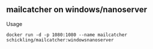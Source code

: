 mailcatcher on windows/nanoserver
------------

Usage

```
docker run -d -p 1080:1080 --name mailcatcher schickling/mailcatcher:windowsnanoserver
```

